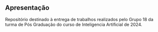 ## Apresentação

Repositório destinado à entrega de trabalhos realizados pelo Grupo 18 da turma de Pós Graduação do curso de Inteligencia Artificial de 2024.

